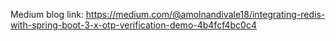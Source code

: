 Medium blog link:
https://medium.com/@amolnandivale18/integrating-redis-with-spring-boot-3-x-otp-verification-demo-4b4fcf4bc0c4
